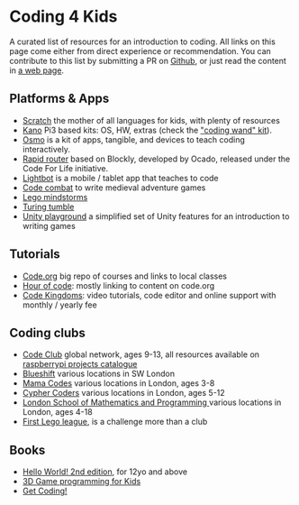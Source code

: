 # Coding 4 Kids

A curated list of resources for an introduction to coding. All links on this page come either from direct experience or recommendation. You can contribute to this list by submitting a PR on [Github](https://github.com/grudelsud/coding4kids/), or just read the content in [a web page](https://tom.londondroids.com/coding4kids/).

## Platforms & Apps

- [Scratch](https://scratch.mit.edu/) the mother of all languages for kids, with plenty of resources
- [Kano](https://kano.me/uk) Pi3 based kits: OS, HW, extras (check the ["coding wand" kit](https://kano.me/store/uk/products/coding-wand)).
- [Osmo](https://www.playosmo.com/en-gb/) is a kit of apps, tangible, and devices to teach coding interactively.
- [Rapid router](https://www.codeforlife.education/play/rapid-router/) based on Blockly, developed by Ocado, released under the Code For Life initiative.
- [Lightbot](http://lightbot.com/) is a mobile / tablet app that teaches to code
- [Code combat](https://codecombat.com/) to write medieval adventure games
- [Lego mindstorms](https://www.lego.com/en-us/mindstorms)
- [Turing tumble](https://www.turingtumble.com/)
- [Unity playground](https://learn.unity.com/project/unity-playground) a simplified set of Unity features for an introduction to writing games


## Tutorials

- [Code.org](https://code.org/) big repo of courses and links to local classes
- [Hour of code](https://hourofcode.com/us/learn): mostly linking to content on code.org
- [Code Kingdoms](https://codekingdoms.com/): video tutorials, code editor and online support with monthly / yearly fee


## Coding clubs

- [Code Club](https://codeclub.org/en/) global network, ages 9-13, all resources available on [raspberrypi projects catalogue](https://projects.raspberrypi.org/en/codeclub)
- [Blueshift](https://blueshiftcoding.com/) various locations in SW London
- [Mama Codes](https://mama.codes/) various locations in London, ages 3-8
- [Cypher Coders](https://www.cyphercoders.com/) various locations in London, ages 5-12
- [London School of Mathematics and Programming ](https://www.londonsmp.co.uk/) various locations in London, ages 4-18
- [First Lego league](http://www.firstlegoleague.org/challenge), is a challenge more than a club


## Books

- [Hello World! 2nd edition](https://www.manning.com/books/hello-world-second-edition), for 12yo and above
- [3D Game programming for Kids](https://pragprog.com/book/csjava2/3d-game-programming-for-kids-second-edition)
- [Get Coding!](https://www.amazon.co.uk/Get-Coding-Learn-JavaScript-website/dp/1406366846)
